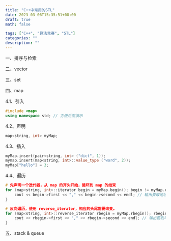 ```yaml
---
title: "C++中常用的STL"
date: 2023-03-06T15:35:51+08:00
draft: true
math: false

tags: ["C++", "算法竞赛", "STL"]
categories: ""
description: ""
---
```


一、排序与检索

二、vector

三、set

四、map

4.1、引入

```cpp
#include <map>
using namespace std; // 方便后面演示
```

4.2、声明

```cpp
map<string, int> myMap;
```

4.3、插入

```cpp
myMap.insert(pair<string, int> ("dict", 1));
mymap.insert(map<string, int>::value_type ("word", 2));
myMap["hello"] = 3;
```

4.4、遍历

```cpp
# 先声明一个迭代器，从 map 的开头开始，循环到 map 的结束
for (map<string, int>::iterator begin = myMap.begin(); begin != myMap.end(); begin++) {
    cout << begin->first << "," << begin->second << endl; // 输出要取地址
}

# 反向遍历，使用 reverse_iterator，相应的头尾需要改变。
for (map<string, int>::reverse_iterator rbegin = myMap.rbegin(); rbegin != myMap.rend(); rbegin++) {
    cout << rbegin->first << "," << rbegin->second << endl; // 输出要取地址
}
```

五、stack & queue

